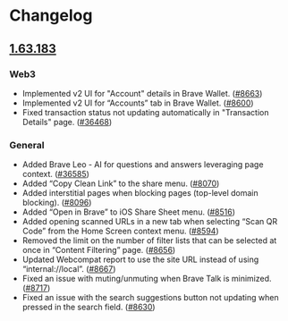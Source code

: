 # Changelog

## [1.63.183](https://github.com/brave/brave-browser/releases/tag/v1.63.183)

### Web3  
- Implemented v2 UI for "Account" details in Brave Wallet. ([#8663](https://github.com/brave/brave-ios/issues/8663))
- Implemented v2 UI for “Accounts” tab in Brave Wallet. ([#8600](https://github.com/brave/brave-ios/issues/8600))
- Fixed transaction status not updating automatically in "Transaction Details" page. ([#36468](https://github.com/brave/brave-browser/issues/36468))

### General

- Added Brave Leo - AI for questions and answers leveraging page context. ([#36585](https://github.com/brave/brave-browser/issues/36585))
- Added “Copy Clean Link” to the share menu. ([#8070](https://github.com/brave/brave-ios/issues/8070))
- Added interstitial pages when blocking pages (top-level domain blocking). ([#8096](https://github.com/brave/brave-ios/issues/8096))
- Added “Open in Brave” to iOS Share Sheet menu. ([#8516](https://github.com/brave/brave-ios/issues/8516))
- Added opening scanned URLs in a new tab when selecting “Scan QR Code” from the Home Screen context menu. ([#8594](https://github.com/brave/brave-ios/issues/8594))
- Removed the limit on the number of filter lists that can be selected at once in “Content Filtering” page. ([#8656](https://github.com/brave/brave-ios/issues/8656))
- Updated Webcompat report to use the site URL instead of using “internal://local”. ([#8667](https://github.com/brave/brave-ios/issues/8667))
- Fixed an issue with muting/unmuting when Brave Talk is minimized. ([#8717](https://github.com/brave/brave-ios/issues/8717))
- Fixed an issue with the search suggestions button not updating when pressed in the search field. ([#8630](https://github.com/brave/brave-ios/issues/8630))
